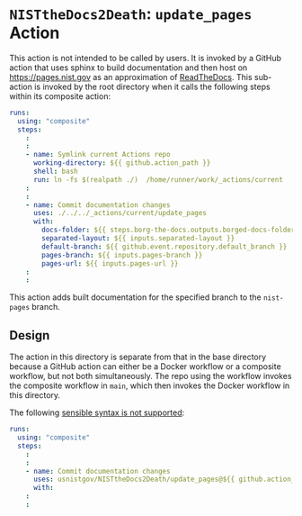 # `NISTtheDocs2Death`: `update_pages` Action

This action is not intended to be called by users.  It is invoked by a
GitHub action that uses sphinx to build documentation and then host on
<https://pages.nist.gov> as an approximation of
[ReadTheDocs](https://readthedocs.org).  This sub-action is invoked by the
root directory when it calls the following steps within its composite
action:

```yaml
runs:
  using: "composite"
  steps:
    :
    :
    - name: Symlink current Actions repo
      working-directory: ${{ github.action_path }}
      shell: bash
      run: ln -fs $(realpath ./)  /home/runner/work/_actions/current
    :
    :
    - name: Commit documentation changes
      uses: ./../../_actions/current/update_pages
      with:
        docs-folder: ${{ steps.borg-the-docs.outputs.borged-docs-folder }}
        separated-layout: ${{ inputs.separated-layout }}
        default-branch: ${{ github.event.repository.default_branch }}
        pages-branch: ${{ inputs.pages-branch }}
        pages-url: ${{ inputs.pages-url }}
    :
    :
```

This action adds built documentation for the specified branch to the `nist-pages`
branch.

## Design

The action in this directory is separate from that in the base directory
because a GitHub action can either be a Docker workflow or a composite
workflow, but not both simultaneously.  The repo using the workflow invokes
the composite workflow in `main`, which then invokes the Docker workflow in
this directory.

The following [sensible syntax is not
supported](https://github.com/orgs/community/discussions/41927):

```yaml
runs:
  using: "composite"
  steps:
    :
    :
    - name: Commit documentation changes
      uses: usnistgov/NISTtheDocs2Death/update_pages@${{ github.action_ref }}
      with:
    :
    :
```
